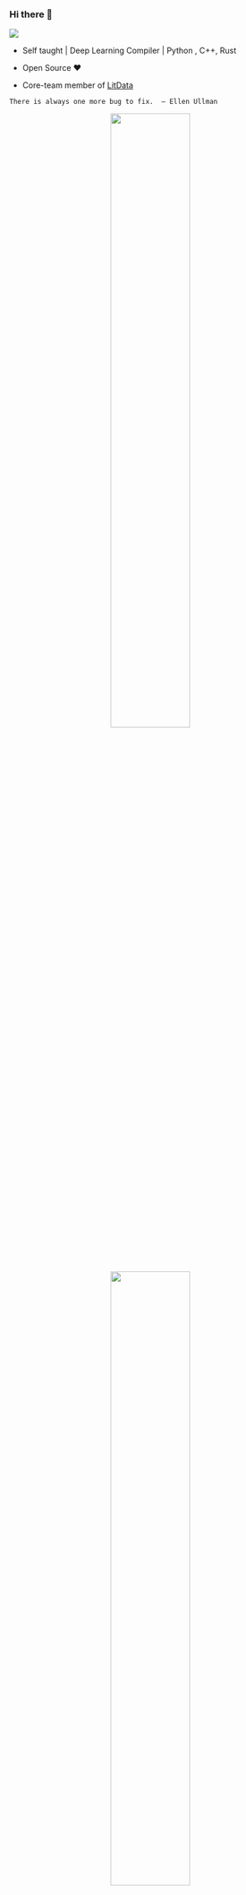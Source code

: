 ### Hi there 👋

![](https://komarev.com/ghpvc/?username=deependujha&color=green)

- Self taught | Deep Learning Compiler | Python , C++, Rust

- Open Source ❤️

- Core-team member of <a href="https://github.com/Lightning-AI/litdata" target="_blank">LitData</a>

```
There is always one more bug to fix.  – Ellen Ullman
```

<p align="center">

<img width="53%"  src="https://github-readme-stats.vercel.app/api?username=deependujha&count_private=true&show_icons=true&include_all_commits=false&hide_border=true&hide_title=true" />

<br>
  
<img width="53%"  src="https://github-readme-streak-stats.herokuapp.com/?user=deependujha&hide_border=true" />
  

</p>


<!--
---------------
<h1 align="center"> Hi there 👋 I'm Deep 🤠</div>
<br/>
<p align="center">
  <img src="./tom-cowboy.jpg" />
</p>

---

[![Deependu Jha profile views](https://u8views.com/api/v1/github/profiles/76887609/views/day-week-month-total-count.svg)](https://u8views.com/github/deependujha)

---

## Codes I use often but don't remember:

1. **`PyTorch device (MPS, CUDA, CPU)`**

```python
import torch

# Get cpu, gpu or mps device for training.
device = (
    "cuda"
    if torch.cuda.is_available()
    else "mps"
    if torch.backends.mps.is_available()
    else "cpu"
)
print(f"Using {device=}")
```

---

2. **`Matplotlib multiple plot`**

```python
import numpy as np
import matplotlib.pyplot as plt

x = np.arange(1,11)
y = 3*x+2
z = x**2+5

# --------------------------------------------

fig, axs = plt.subplots(nrows=2, ncols=2, figsize=(12, 4))
axs[0][0].plot(x, y)
axs[0][1].plot(x, z)
axs[1][0].plot(x, z)
axs[1][1].plot(x, y)

plt.show()
```

---

3. **`Argument Parser in python`**

```python
import os
from argparse import ArgumentParser

if __name__ == "__main__":
    # enable CLI commands
    parser = ArgumentParser()
    parser.add_argument('--data', type=str,
                        default=os.getcwd() + '/example_dataset')
    parser.add_argument('--max_steps', type=int, default=100)
    parser.add_argument('--lr', type=float, default=1e-3)
    parser.add_argument('--batch_size', type=int, default=2)
    args = parser.parse_args()
    
    print(f"{args=}")
    print(f"batch size: {args.batch_size}")
```

---

3. **Pytorch model summary**

```python
from torchinfo import summary

model = ConvNet()
batch_size = 16
summary(model, input_size=(batch_size, 1, 28, 28))
```

```
================================================================================================================
Layer (type:depth-idx)          Input Shape          Output Shape         Param #            Mult-Adds
================================================================================================================
SingleInputNet                  [7, 1, 28, 28]       [7, 10]              --                 --
├─Conv2d: 1-1                   [7, 1, 28, 28]       [7, 10, 24, 24]      260                1,048,320
├─Conv2d: 1-2                   [7, 10, 12, 12]      [7, 20, 8, 8]        5,020              2,248,960
├─Dropout2d: 1-3                [7, 20, 8, 8]        [7, 20, 8, 8]        --                 --
├─Linear: 1-4                   [7, 320]             [7, 50]              16,050             112,350
├─Linear: 1-5                   [7, 50]              [7, 10]              510                3,570
================================================================================================================
Total params: 21,840
Trainable params: 21,840
Non-trainable params: 0
Total mult-adds (M): 3.41
================================================================================================================
Input size (MB): 0.02
Forward/backward pass size (MB): 0.40
Params size (MB): 0.09
Estimated Total Size (MB): 0.51
================================================================================================================
```



**deependujha/deependujha** is a ✨ _special_ ✨ repository because its `README.md` (this file) appears on your GitHub profile.

Here are some ideas to get you started:

- 🔭 I’m currently working on ...
- 🌱 I’m currently learning ...
- 👯 I’m looking to collaborate on ...
- 🤔 I’m looking for help with ...
- 💬 Ask me about ...
- 📫 How to reach me: ...
- 😄 Pronouns: ...
- ⚡ Fun fact: ...
-->
